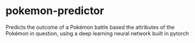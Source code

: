 # pokemon-predictor
Predicts the outcome of a Pokémon battle based the attributes of the Pokémon in question, using a deep learning neural network built in pytorch
